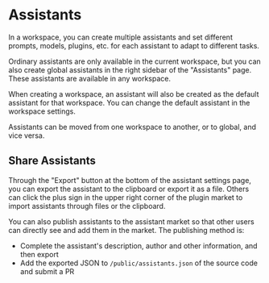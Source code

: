 # Assistants

In a workspace, you can create multiple assistants and set different prompts, models, plugins, etc. for each assistant to adapt to different tasks.

Ordinary assistants are only available in the current workspace, but you can also create global assistants in the right sidebar of the "Assistants" page. These assistants are available in any workspace.

When creating a workspace, an assistant will also be created as the default assistant for that workspace. You can change the default assistant in the workspace settings.

Assistants can be moved from one workspace to another, or to global, and vice versa.

## Share Assistants

Through the "Export" button at the bottom of the assistant settings page, you can export the assistant to the clipboard or export it as a file. Others can click the plus sign in the upper right corner of the plugin market to import assistants through files or the clipboard.

You can also publish assistants to the assistant market so that other users can directly see and add them in the market. The publishing method is:

- Complete the assistant's description, author and other information, and then export
- Add the exported JSON to `/public/assistants.json` of the source code and submit a PR

